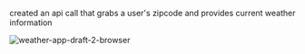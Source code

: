 created an api call that grabs a user's zipcode and provides current weather information

![weather-app-draft-2-browser](https://user-images.githubusercontent.com/80119466/113775644-a637f500-96ee-11eb-8bca-7363d23cd571.png)
